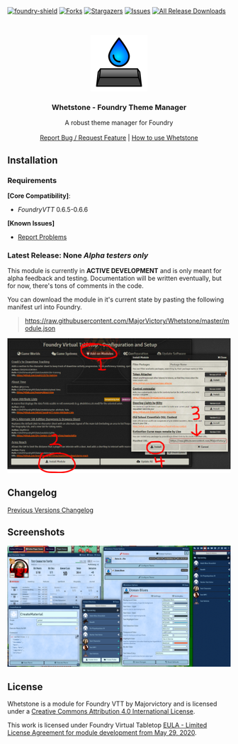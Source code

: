 [![foundry-shield]][foundry-url]
[![Forks][forks-shield]][forks-url]
[![Stargazers][stars-shield]][stars-url]
[![Issues][issues-shield]][issues-url]
[![All Release Downloads](https://img.shields.io/github/downloads/MajorVictory/Whetstone/total.svg)]()

<br />
<p align="center">
  <a href="https://github.com/MajorVictory/RetroUI-P5e">
    <img src="images/Whetstone-thumb.png" alt="Logo" width="128" height="128">
  </a>
  <h3 align="center">Whetstone - Foundry Theme Manager</h3>
  <p align="center">
    A robust theme manager for Foundry
    <br />
    <br />
    <a href="https://github.com/MajorVictory/Whetstone/issues">Report Bug / Request Feature</a> | <a href="https://github.com/MajorVictory/Whetstone/wiki">How to use Whetstone</a>
  </p>
</p>

## Installation

### Requirements

**[Core Compatibility]**:
 * *FoundryVTT* 0.6.5-0.6.6

**[Known Issues]**
 * [Report Problems](https://github.com/MajorVictory/Whetstone/issues)

### Latest Release: **None** *Alpha testers only*

This module is currently in **ACTIVE DEVELOPMENT** and is only meant for alpha feedback and testing.
Documentation will be written eventually, but for now, there's tons of comments in the code.

You can download the module in it's current state by pasting the following manifest url into Foundry.

> https://raw.githubusercontent.com/MajorVictory/Whetstone/master/module.json

![](readme/Install-7-31-2020.png)

## Changelog

[Previous Versions Changelog](CHANGELOG.md)

## Screenshots 

![](images/OceanBlues-Preview.png)


## License

Whetstone is a module for Foundry VTT by Majorvictory and is licensed under a [Creative Commons Attribution 4.0 International License](http://creativecommons.org/licenses/by/4.0/).

This work is licensed under Foundry Virtual Tabletop [EULA - Limited License Agreement for module development from May 29, 2020](https://foundryvtt.com/article/license/).

[foundry-shield]: https://img.shields.io/badge/Foundry-v0.6.6-informational
[foundry-url]: https://foundryvtt.com/
[forks-shield]: https://img.shields.io/github/forks/MajorVictory/Whetstone.svg?style=flat-square
[forks-url]: https://github.com/MajorVictory/Whetstone/network/members
[stars-shield]: https://img.shields.io/github/stars/MajorVictory/Whetstone.svg?style=flat-square
[stars-url]: https://github.com/MajorVictory/Whetstone/stargazers
[issues-shield]: https://img.shields.io/github/issues/MajorVictory/Whetstone.svg?style=flat-square
[issues-url]: https://github.com/MajorVictory/Whetstone/issues